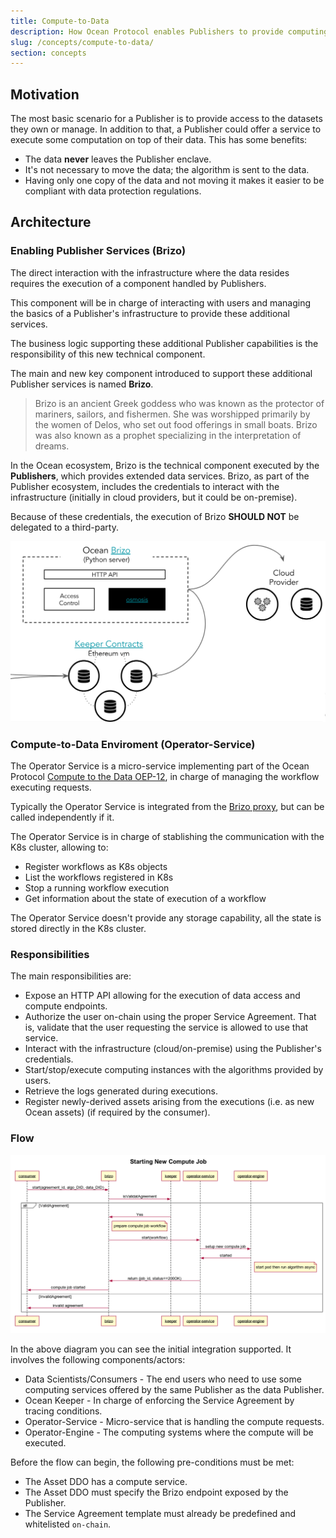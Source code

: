 ```yaml
---
title: Compute-to-Data
description: How Ocean Protocol enables Publishers to provide computing services and related services.
slug: /concepts/compute-to-data/
section: concepts
---
```


## Motivation

The most basic scenario for a Publisher is to provide access to the datasets they own or manage.
In addition to that, a Publisher could offer a service to execute some computation on top of their data. This has some benefits:

- The data **never** leaves the Publisher enclave.
- It's not necessary to move the data; the algorithm is sent to the data.
- Having only one copy of the data and not moving it makes it easier to be compliant with data protection regulations.

## Architecture

### Enabling Publisher Services (Brizo)

The direct interaction with the infrastructure where the data resides requires the execution of a component handled by Publishers.

This component will be in charge of interacting with users and managing the basics of a Publisher's infrastructure to provide these additional services.

The business logic supporting these additional Publisher capabilities is the responsibility of this new technical component.

The main and new key component introduced to support these additional Publisher services is named **Brizo**.

> Brizo is an ancient Greek goddess who was known as the protector of mariners, sailors, and fishermen. She was worshipped primarily by the women of Delos, who set out food offerings in small boats. Brizo was also known as a prophet specializing in the interpretation of dreams.

In the Ocean ecosystem, Brizo is the technical component executed by the **Publishers**, which provides extended data services. Brizo, as part of the Publisher ecosystem, includes the credentials to interact with the infrastructure (initially in cloud providers, but it could be on-premise).

Because of these credentials, the execution of Brizo **SHOULD NOT** be delegated to a third-party.

<repo name="brizo"></repo>

![Brizo High-Level Architecture](images/brizo-hl-arch.png)

### Compute-to-Data Enviroment (Operator-Service)

The Operator Service is a micro-service implementing part of the Ocean Protocol
[Compute to the Data OEP-12](https://github.com/oceanprotocol/OEPs/tree/master/12),
in charge of managing the workflow executing requests.

Typically the Operator Service is integrated from the [Brizo proxy](https://github.com/oceanprotocol/brizo),
but can be called independently if it.

The Operator Service is in charge of stablishing the communication with the K8s cluster, allowing to:

- Register workflows as K8s objects
- List the workflows registered in K8s
- Stop a running workflow execution
- Get information about the state of execution of a workflow

The Operator Service doesn't provide any storage capability, all the state is stored directly in the K8s cluster.

<repo name="operator-service"></repo>

### Responsibilities

The main responsibilities are:

- Expose an HTTP API allowing for the execution of data access and compute endpoints.
- Authorize the user on-chain using the proper Service Agreement. That is, validate that the user requesting the service is allowed to use that service.
- Interact with the infrastructure (cloud/on-premise) using the Publisher's credentials.
- Start/stop/execute computing instances with the algorithms provided by users.
- Retrieve the logs generated during executions.
- Register newly-derived assets arising from the executions (i.e. as new Ocean assets) (if required by the consumer).

### Flow

![Sequence Diagram for computing services](images/4_Starting_New_Compute_Job.png)

In the above diagram you can see the initial integration supported. It involves the following components/actors:

- Data Scientists/Consumers - The end users who need to use some computing services offered by the same Publisher as the data Publisher.
- Ocean Keeper - In charge of enforcing the Service Agreement by tracing conditions.
- Operator-Service - Micro-service that is handling the compute requests.
- Operator-Engine - The computing systems where the compute will be executed.

Before the flow can begin, the following pre-conditions must be met:

- The Asset DDO has a compute service.
- The Asset DDO must specify the Brizo endpoint exposed by the Publisher.
- The Service Agreement template must already be predefined and whitelisted `on-chain`.
